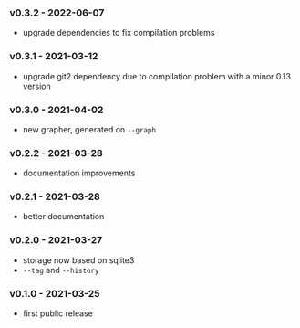 
<a name="v0.3.3"></a>
### v0.3.2 - 2022-06-07
- upgrade dependencies to fix compilation problems

<a name="v0.3.1"></a>
### v0.3.1 - 2021-03-12
- upgrade git2 dependency due to compilation problem with a minor 0.13 version

<a name="v0.3.0"></a>
### v0.3.0 - 2021-04-02
- new grapher, generated on `--graph`

<a name="v0.2.2"></a>
### v0.2.2 - 2021-03-28
- documentation improvements

<a name="v0.2.1"></a>
### v0.2.1 - 2021-03-28
- better documentation

<a name="v0.2.0"></a>
### v0.2.0 - 2021-03-27
- storage now based on sqlite3
- `--tag` and `--history`

<a name="v0.1.0"></a>
### v0.1.0 - 2021-03-25
- first public release
